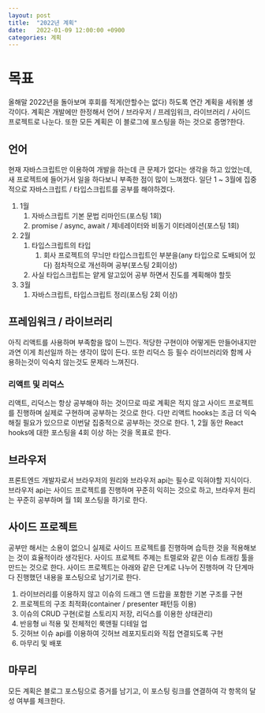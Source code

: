 ```yaml
---
layout: post
title:  "2022년 계획"
date:   2022-01-09 12:00:00 +0900
categories: 계획
---
```


# 목표

올해말 2022년을 돌아보며 후회를 적게(안할수는 없다) 하도록 연간 계획을 세워볼 생각이다. 계획은 개발에만 한정해서 언어 / 브라우저 / 프레임워크, 라이브러리 / 사이드 프로젝트로 나눈다. 또한 모든 계획은 이 블로그에 포스팅을 하는 것으로 증명?한다.

## 언어

현재 자바스크립트만 이용하여 개발을 하는데 큰 문제가 없다는 생각을 하고 있었는데, 새 프로젝트에 들어가서 일을 하다보니 부족한 점이 많이 느껴졌다. 일단 1 ~ 3월에 집중적으로 자바스크립트 / 타입스크립트를 공부를 해야하겠다.

1. 1월
   1. 자바스크립트 기본 문법 리마인드(포스팅 1회)
   2. promise / async, await / 제네레이터와 비동기 이터레이션(포스팅 1회)
2. 2월
   1. 타입스크립트의 타입
      1. 회사 프로젝트의 무늬만 타입스크립트인 부분을(any 타입으로 도배되어 있다) 점차적으로 개선하며 공부(포스팅 2회이상)
   2. 사실 타입스크립트는 얕게 알고있어 공부 하면서 진도를 계획해야 할듯
3. 3월
   1. 자바스크립트, 타입스크립트 정리(포스팅 2회 이상)

## 프레임워크 / 라이브러리

아직 리액트를 사용하며 부족함을 많이 느낀다. 적당한 구현이야 어떻게든 만들어내지만 과연 이게 최선일까 하는 생각이 많이 든다. 또한 리덕스 등 필수 라이브러리와 함께 사용하는것이 익숙치 않는것도 문제라 느껴진다.

### 리액트 및 리덕스

리액트, 리덕스는 항상 공부해야 하는 것이므로 따로 계획은 적지 않고 사이드 프로젝트를 진행하며 실제로 구현하며 공부하는 것으로 한다. 다만 리액트 hooks는 조금 더 익숙해질 필요가 있으므로 이번달 집중적으로 공부하는 것으로 한다.
1, 2월 동안 React hooks에 대한 포스팅을 4회 이상 하는 것을 목표로 한다.

## 브라우저

프론트엔드 개발자로서 브라우저의 원리와 브라우저 api는 필수로 익혀야할 지식이다. 브라우저 api는 사이드 프로젝트를 진행하며 꾸준히 익히는 것으로 하고, 브라우저 원리는 꾸준히 공부하며 월 1회 포스팅을 하기로 한다.

## 사이드 프로젝트

공부만 해서는 소용이 없으니 실제로 사이드 프로젝트를 진행하며 습득한 것을 적용해보는 것이 효율적이라 생각된다. 사이드 프로젝트 주제는 트렐로와 같은 이슈 트래킹 툴을 만드는 것으로 한다. 사이드 프로젝트는 아래와 같은 단계로 나누어 진행하며 각 단계마다 진행했던 내용을 포스팅으로 남기기로 한다.

1. 라이브러리를 이용하지 않고 이슈의 드래그 앤 드랍을 포함한 기본 구조를 구현
2. 프로젝트의 구조 최적화(container / presenter 패턴등 이용)
3. 이슈의 CRUD 구현(로컬 스토리지 저장, 리덕스를 이용한 상태관리)
4. 반응형 ui 적용 및 전체적인 룩앤필 디테일 업
5. 깃허브 이슈 api를 이용하여 깃허브 레포지토리와 직접 연결되도록 구현
6. 마무리 및 배포

## 마무리

모든 계획은 블로그 포스팅으로 증거를 남기고, 이 포스팅 링크를 연결하여 각 항목의 달성 여부를 체크한다.
